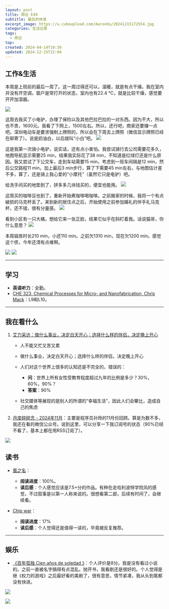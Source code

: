 ```yaml
---
layout: post
title: 周记 E49
subtitle: 最后的休息
excerpt_image: https://u.cubeupload.com/AaronXu/20241215172554.jpg
categories: 生活记录
tags:
  - 周记
top: 
created: 2024-04-14T10:39
updated: 2024-12-15T22:04
---
```

## 工作&生活

本周是上班前的最后一周了。这一周过得还可以，温暖，就是有点干燥。我在室内并没有开空调，窗户是常打开的状态，室内也有22.4 ℃，就是比较干燥，感觉要开开加湿器。

![](https://u.cubeupload.com/AaronXu/20241215172619.jpg)

这周去我买了小电驴，办理了保险以及其他巴拉巴拉的一对东西。因为不大，所以也不贵，1600元。我看了下网上，1500左右。所以，还行吧，商家还要赚一点吧。深圳电动车是要求强制上牌照的，所以会在下周去上牌照（微信显示牌照已经在邮寄了）。说是奶油白，以后就叫“小白”吧。
![](https://u.cubeupload.com/AaronXu/20241215172515.jpg)

这是我第一次骑小电驴，说实话，还有点小害怕。我尝试骑行去公司需要花多久，地图导航显示需要25 min，结果我实际花了38 min，不知道是红绿灯还是什么原因。我又尝试了下公交车，走到车站需要15 min，考虑到一班车间隔是12 min，然后公交路程11 min，加上最后3 min步行，算了下需要45 min左右，与地图估计差不多，算了，还是骑上我心爱的“小摩托”（虽然它只是电驴）吧。

给洗手间买的地垫到了，拼多多几块钱买的，便宜也能用。
![](https://u.cubeupload.com/AaronXu/20241215172541.jpg)

这周买的咖啡豆也到了，重新开始煮咖啡喝咖啡。之前搬家的时候，我将一个有点破损的马克杯丢了。来到新的居住点之后，开始使用之前参加婚礼的伴手礼马克杯，还不错，很有分量感。
![](https://u.cubeupload.com/AaronXu/265cdf8a0bf25aa94966.jpg)

看到小区有一只大橘，想给它来一张正脸，结果它似乎在斜盯着我。话说猫哥，你什么意思？
![](https://u.cubeupload.com/AaronXu/20241215172554.jpg)

本周锻炼时长210 min，小还110 min。之前欠1310 min，现在欠1200 min。感觉这个债，今年还清有点难啊。

![](https://u.cubeupload.com/AaronXu/4f7348.png)
![](https://u.cubeupload.com/AaronXu/20241215172605.jpg)

---
## 学习

- **英语听力**：全勤。
- [CHE 323, Chemical Processes for Micro- and Nanofabrication, Chris Mack](https://www.lithoguru.com/scientist/CHE323/course.html)：L9和L10。

---

## 我在看什么

1. [艾力采访：做什么事业，决定白天开心；选择什么样的伴侣，决定晚上开心](https://www.bilibili.com/video/BV1u7zgYSEy5/?share_source=copy_web&vd_source=7c2ad1556ccd45621858995f86810409)

	- 人不能又忙又苦又累
	- 做什么事业，决定白天开心；选择什么样的伴侣，决定晚上开心
	- 人们对这个世界上很多的认知还是不完全的，错误的：
	
		- **问**：世界上所有女性受教育程度超过九年的比例是多少？30%，60%，90%？
		- **答案**：90%
	
	- 社交媒体等展现的是别人的所谓的“幸福生活”，因此人们会攀比，造成自己的焦虑

2. [月度碎碎念 - 2024年11月](https://mp.weixin.qq.com/s/wT24dlLJIgRMOljHDEfLDQ)：主要是程序员孙玲的11月份回顾。算是为数不多，我还在看的微信公众号。说到这里，可以分享一下我订阅号的状态（90%已经不看了，基本上都在用RSS订阅了）。

![](https://u.cubeupload.com/AaronXu/4fc431.png)

## 读书

-  [風之名](https://book.douban.com/subject/5991541/)：
	- **阅读进度**：100%。
	- **读后感**：个人感觉应该是7.5+分的作品。有种在走哈利波特学院风的感觉，不过叙事是以第一人称来说的。很想看第二部，后续有时间了，会继续看。

- [Chip war](https://book.douban.com/subject/36353062/)：
	- **阅读进度**：17%
	- **读后感**：个人觉得还是值得一读的，毕竟被反复推荐。

---

## 娱乐

- [《百年孤独 Cien años de soledad 》](https://movie.douban.com/subject/30482958/)：个人评价是8分。我是没有看过小说的。之前一直被名字搞得有点混乱。抛开书，我看剧还是很好的。个人觉得是继《权力的游戏》之后最好看的美剧了，很有意思，情节紧凑，我从头到尾都没有快进。

![](https://u.cubeupload.com/AaronXu/20241215172548.jpg)

![](https://u.cubeupload.com/AaronXu/20241215172559.jpg)